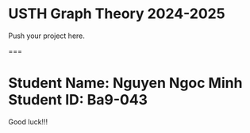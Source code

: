 # USTH Graph Theory 2024-2025

Push your project here.

===

Student Name: Nguyen Ngoc Minh
Student ID: Ba9-043
===

Good luck!!!
